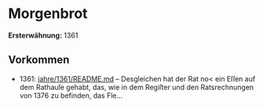 # Morgenbrot

**Ersterwähnung:** 1361

## Vorkommen
- 1361: [jahre/1361/README.md](../jahre/1361/README.md) – Desgleichen hat der Rat no< ein Eſſen auf dem
Rathauſe gehabt, das, wie in dem Regiſter und den
Ratsrechnungen von 1376 zu befinden, das Fle...
